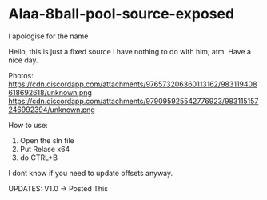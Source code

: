 # Alaa-8ball-pool-source-exposed

I apologise for the name

Hello, this is just a fixed source i have nothing to do with him, atm. Have a nice day.

Photos:
https://cdn.discordapp.com/attachments/976573206360113162/983119408618692618/unknown.png
https://cdn.discordapp.com/attachments/979095925542776923/983115157246992394/unknown.png

How to use:
1. Open the sln file
2. Put Relase x64
3. do CTRL+B

I dont know if you need to update offsets anyway.

UPDATES:
V1.0 -> Posted This
